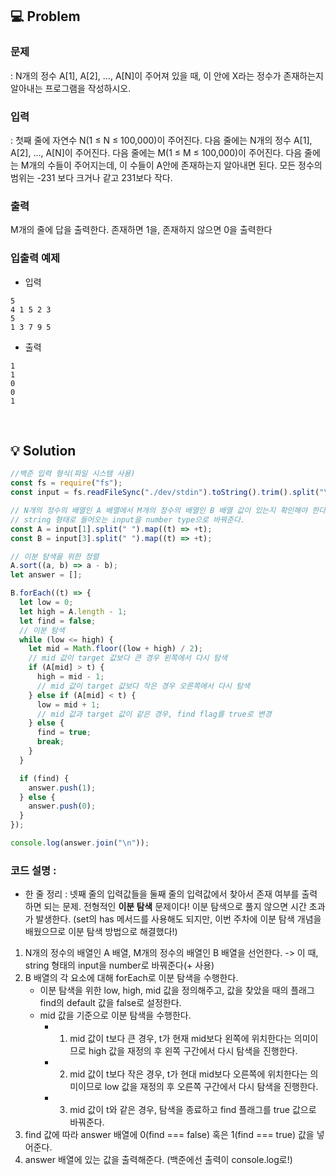 ## 💻 Problem

### 문제

: N개의 정수 A[1], A[2], …, A[N]이 주어져 있을 때, 이 안에 X라는 정수가 존재하는지 알아내는 프로그램을 작성하시오.

### 입력

: 첫째 줄에 자연수 N(1 ≤ N ≤ 100,000)이 주어진다. 다음 줄에는 N개의 정수 A[1], A[2], …, A[N]이 주어진다. 다음 줄에는 M(1 ≤ M ≤ 100,000)이 주어진다. 다음 줄에는 M개의 수들이 주어지는데, 이 수들이 A안에 존재하는지 알아내면 된다. 모든 정수의 범위는 -231 보다 크거나 같고 231보다 작다.

### 출력

M개의 줄에 답을 출력한다. 존재하면 1을, 존재하지 않으면 0을 출력한다

### 입출력 예제

- 입력

```
5
4 1 5 2 3
5
1 3 7 9 5
```

- 출력

```
1
1
0
0
1
```

<br/>

## 💡 Solution

```js
//백준 입력 형식(파일 시스템 사용)
const fs = require("fs");
const input = fs.readFileSync("./dev/stdin").toString().trim().split("\n");

// N개의 정수의 배열인 A 배열에서 M개의 정수의 배열인 B 배열 값이 있는지 확인해야 한다.
// string 형태로 들어오는 input을 number type으로 바꿔준다.
const A = input[1].split(" ").map((t) => +t);
const B = input[3].split(" ").map((t) => +t);

// 이분 탐색을 위한 정렬
A.sort((a, b) => a - b);
let answer = [];

B.forEach((t) => {
  let low = 0;
  let high = A.length - 1;
  let find = false;
  // 이분 탐색
  while (low <= high) {
    let mid = Math.floor((low + high) / 2);
    // mid 값이 target 값보다 큰 경우 왼쪽에서 다시 탐색
    if (A[mid] > t) {
      high = mid - 1;
      // mid 값이 target 값보다 작은 경우 오른쪽에서 다시 탐색
    } else if (A[mid] < t) {
      low = mid + 1;
      // mid 값과 target 값이 같은 경우, find flag를 true로 변경
    } else {
      find = true;
      break;
    }
  }

  if (find) {
    answer.push(1);
  } else {
    answer.push(0);
  }
});

console.log(answer.join("\n"));
```

### 코드 설명 :

- 한 줄 정리 : 넷째 줄의 입력값들을 둘째 줄의 입력값에서 찾아서 존재 여부를 출력하면 되는 문제. 전형적인 **이분 탐색** 문제이다! 이분 탐색으로 풀지 않으면 시간 초과가 발생한다. (set의 has 메서드를 사용해도 되지만, 이번 주차에 이분 탐색 개념을 배웠으므로 이분 탐색 방법으로 해결했다!)
  <br/>

1. N개의 정수의 배열인 A 배열, M개의 정수의 배열인 B 배열을 선언한다. -> 이 때, string 형태의 input을 number로 바꿔준다(+ 사용)
2. B 배열의 각 요소에 대해 forEach로 이분 탐색을 수행한다.
   - 이분 탐색을 위한 low, high, mid 값을 정의해주고, 값을 찾았을 때의 플래그 find의 default 값을 false로 설정한다.
   - mid 값을 기준으로 이분 탐색을 수행한다.
     - 1. mid 값이 t보다 큰 경우, t가 현재 mid보다 왼쪽에 위치한다는 의미이므로 high 값을 재정의 후 왼쪽 구간에서 다시 탐색을 진행한다.
     - 2. mid 값이 t보다 작은 경우, t가 현대 mid보다 오른쪽에 위치한다는 의미이므로 low 값을 재정의 후 오른쪽 구간에서 다시 탐색을 진행한다.
     - 3. mid 값이 t와 같은 경우, 탐색을 종료하고 find 플래그를 true 값으로 바꿔준다.
3. find 값에 따라 answer 배열에 0(find === false) 혹은 1(find === true) 값을 넣어준다.
4. answer 배열에 있는 값을 출력해준다. (백준에선 출력이 console.log로!)
